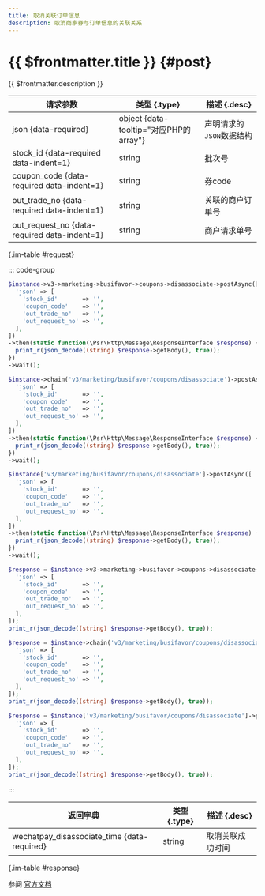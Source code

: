 ```yaml
---
title: 取消关联订单信息
description: 取消商家券与订单信息的关联关系
---
```


# {{ $frontmatter.title }} {#post}

{{ $frontmatter.description }}

| 请求参数 | 类型 {.type} | 描述 {.desc}
| --- | --- | ---
| json {data-required} | object {data-tooltip="对应PHP的array"} | 声明请求的`JSON`数据结构
| stock_id {data-required data-indent=1} | string | 批次号
| coupon_code {data-required data-indent=1} | string | 券code
| out_trade_no {data-required data-indent=1} | string | 关联的商户订单号
| out_request_no {data-required data-indent=1} | string | 商户请求单号

{.im-table #request}

::: code-group

```php [异步纯链式]
$instance->v3->marketing->busifavor->coupons->disassociate->postAsync([
  'json' => [
    'stock_id'       => '',
    'coupon_code'    => '',
    'out_trade_no'   => '',
    'out_request_no' => '',
  ],
])
->then(static function(\Psr\Http\Message\ResponseInterface $response) {
  print_r(json_decode((string) $response->getBody(), true));
})
->wait();
```

```php [异步声明式]
$instance->chain('v3/marketing/busifavor/coupons/disassociate')->postAsync([
  'json' => [
    'stock_id'       => '',
    'coupon_code'    => '',
    'out_trade_no'   => '',
    'out_request_no' => '',
  ],
])
->then(static function(\Psr\Http\Message\ResponseInterface $response) {
  print_r(json_decode((string) $response->getBody(), true));
})
->wait();
```

```php [异步属性式]
$instance['v3/marketing/busifavor/coupons/disassociate']->postAsync([
  'json' => [
    'stock_id'       => '',
    'coupon_code'    => '',
    'out_trade_no'   => '',
    'out_request_no' => '',
  ],
])
->then(static function(\Psr\Http\Message\ResponseInterface $response) {
  print_r(json_decode((string) $response->getBody(), true));
})
->wait();
```

```php [同步纯链式]
$response = $instance->v3->marketing->busifavor->coupons->disassociate->post([
  'json' => [
    'stock_id'       => '',
    'coupon_code'    => '',
    'out_trade_no'   => '',
    'out_request_no' => '',
  ],
]);
print_r(json_decode((string) $response->getBody(), true));
```

```php [同步声明式]
$response = $instance->chain('v3/marketing/busifavor/coupons/disassociate')->post([
  'json' => [
    'stock_id'       => '',
    'coupon_code'    => '',
    'out_trade_no'   => '',
    'out_request_no' => '',
  ],
]);
print_r(json_decode((string) $response->getBody(), true));
```

```php [同步属性式]
$response = $instance['v3/marketing/busifavor/coupons/disassociate']->post([
  'json' => [
    'stock_id'       => '',
    'coupon_code'    => '',
    'out_trade_no'   => '',
    'out_request_no' => '',
  ],
]);
print_r(json_decode((string) $response->getBody(), true));
```

:::

| 返回字典 | 类型 {.type} | 描述 {.desc}
| --- | --- | ---
| wechatpay_disassociate_time {data-required} | string | 取消关联成功时间

{.im-table #response}

参阅 [官方文档](https://pay.weixin.qq.com/wiki/doc/apiv3/apis/chapter9_2_10.shtml)
